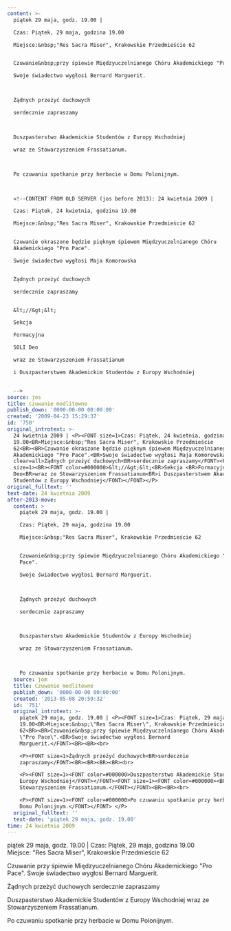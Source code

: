```yaml
---
content: >-
  piątek 29 maja, godz. 19.00 | 

  Czas: Piątek, 29 maja, godzina 19.00

  Miejsce:&nbsp;"Res Sacra Miser", Krakowskie Przedmieście 62


  Czuwanie&nbsp;przy śpiewie Międzyuczelnianego Chóru Akademickiego "Pro Pace".

  Swoje świadectwo wygłosi Bernard Marguerit.



  Żądnych przeżyć duchowych

  serdecznie zapraszamy



  Duszpasterstwo Akademickie Studentów z Europy Wschodniej

  wraz ze Stowarzyszeniem Frassatianum.



  Po czuwaniu spotkanie przy herbacie w Domu Polonijnym. 



  <!--CONTENT FROM OLD SERVER (jos before 2013): 24 kwietnia 2009 | 

  Czas: Piątek, 24 kwietnia, godzina 19.00

  Miejsce:&nbsp;"Res Sacra Miser", Krakowskie Przedmieście 62


  Czuwanie okraszone będzie pięknym śpiewem Międzyuczelnianego Chóru
  Akademickiego "Pro Pace".

  Swoje świadectwo wygłosi Maja Komorowska


  Żądnych przeżyć duchowych

  serdecznie zapraszamy


  &lt;//&gt;&lt;

  Sekcja 

  Formacyjna

  SOLI Deo

  wraz ze Stowarzyszeniem Frassatianum

  i Duszpasterstwem Akademickim Studentów z Europy Wschodniej


  -->
source: jos
title: czuwanie modlitewne
publish_down: '0000-00-00 00:00:00'
created: '2009-04-23 15:29:37'
id: '750'
original_introtext: >-
  24 kwietnia 2009 | <P><FONT size=1>Czas: Piątek, 24 kwietnia, godzina
  19.00<BR>Miejsce:&nbsp;"Res Sacra Miser", Krakowskie Przedmieście
  62<BR><BR>Czuwanie okraszone będzie pięknym śpiewem Międzyuczelnianego Chóru
  Akademickiego "Pro Pace".<BR>Swoje świadectwo wygłosi Maja Komorowska<BR><BR
  clear=all>Żądnych przeżyć duchowych<BR>serdecznie zapraszamy</FONT><P><FONT
  size=1><BR><FONT color=#000000>&lt;//&gt;&lt;<BR>Sekcja <BR>Formacyjna<BR>SOLI
  Deo<BR>wraz ze Stowarzyszeniem Frassatianum<BR>i Duszpasterstwem Akademickim
  Studentów z Europy Wschodniej</FONT></FONT></P>
original_fulltext: ''
text-date: 24 kwietnia 2009
after-2013-move:
  content: >
    piątek 29 maja, godz. 19.00 | 

    Czas: Piątek, 29 maja, godzina 19.00

    Miejsce:&nbsp;"Res Sacra Miser", Krakowskie Przedmieście 62


    Czuwanie&nbsp;przy śpiewie Międzyuczelnianego Chóru Akademickiego "Pro
    Pace".

    Swoje świadectwo wygłosi Bernard Marguerit.



    Żądnych przeżyć duchowych

    serdecznie zapraszamy



    Duszpasterstwo Akademickie Studentów z Europy Wschodniej

    wraz ze Stowarzyszeniem Frassatianum.



    Po czuwaniu spotkanie przy herbacie w Domu Polonijnym. 
  source: jom
  title: Czuwanie modlitewne
  publish_down: '0000-00-00 00:00:00'
  created: '2013-05-08 20:59:32'
  id: '751'
  original_introtext: >-
    piątek 29 maja, godz. 19.00 | <P><FONT size=1>Czas: Piątek, 29 maja, godzina
    19.00<BR>Miejsce:&nbsp;\"Res Sacra Miser\", Krakowskie Przedmieście
    62<BR><BR>Czuwanie&nbsp;przy śpiewie Międzyuczelnianego Chóru Akademickiego
    \"Pro Pace\".<BR>Swoje świadectwo wygłosi Bernard
    Marguerit.</FONT><BR><BR><br>

    <P><FONT size=1>Żądnych przeżyć duchowych<BR>serdecznie
    zapraszamy</FONT><BR><BR><BR><BR><br>

    <P><FONT size=1><FONT color=#000000>Duszpasterstwo Akademickie Studentów z
    Europy Wschodniej</FONT></FONT><FONT size=1><FONT color=#000000><BR>wraz ze
    Stowarzyszeniem Frassatianum.</FONT></FONT><BR><BR><br>

    <P><FONT size=1><FONT color=#000000>Po czuwaniu spotkanie przy herbacie w
    Domu Polonijnym.</FONT></FONT> </P>
  original_fulltext: ''
  text-date: 'piątek 29 maja, godz. 19.00'
time: 24 kwietnia 2009
---
```

piątek 29 maja, godz. 19.00 | 
Czas: Piątek, 29 maja, godzina 19.00
Miejsce:&nbsp;"Res Sacra Miser", Krakowskie Przedmieście 62

Czuwanie&nbsp;przy śpiewie Międzyuczelnianego Chóru Akademickiego "Pro Pace".
Swoje świadectwo wygłosi Bernard Marguerit.


Żądnych przeżyć duchowych
serdecznie zapraszamy


Duszpasterstwo Akademickie Studentów z Europy Wschodniej
wraz ze Stowarzyszeniem Frassatianum.


Po czuwaniu spotkanie przy herbacie w Domu Polonijnym. 


<!--CONTENT FROM OLD SERVER (jos before 2013): 24 kwietnia 2009 | 
Czas: Piątek, 24 kwietnia, godzina 19.00
Miejsce:&nbsp;"Res Sacra Miser", Krakowskie Przedmieście 62

Czuwanie okraszone będzie pięknym śpiewem Międzyuczelnianego Chóru Akademickiego "Pro Pace".
Swoje świadectwo wygłosi Maja Komorowska

Żądnych przeżyć duchowych
serdecznie zapraszamy

&lt;//&gt;&lt;
Sekcja 
Formacyjna
SOLI Deo
wraz ze Stowarzyszeniem Frassatianum
i Duszpasterstwem Akademickim Studentów z Europy Wschodniej

-->

<!--{{json:{"created_date":"2009-04-23 15:29:37","publish_down":"0000-00-00 00:00:00","id":"750"}}}-->